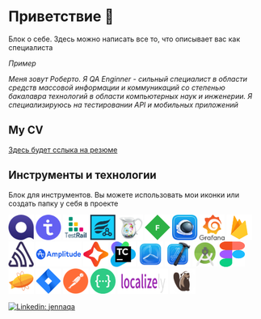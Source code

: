 # Приветствие  🦕

Блок о себе. Здесь можно написать все то, что описывает вас как специалиста 

_Пример_ 

_Меня зовут Роберто. Я QA Enginner - cильный специалист в области средств массовой информации и коммуникаций со степенью бакалавра технологий в области компьютерных наук и инженерии. Я специализируюсь на тестировании API и мобильных приложений_

## My CV 

[Здесь будет сслыка на резюме](https://ссылочку_сюда)

## Инструменты и технологии
Блок для инструментов. Вы можете использовать мои иконки или создать папку у себя в проекте


<p align="left">
<img src="https://github.com/qajenna/qajenna/blob/main/icons/Qase.io.png" alt="Qase.io" width="50" height="50" />
<img src="https://github.com/qajenna/qajenna/blob/main/icons/TestIT.png" alt="TestIT" width="50" height="50" />
<img src="https://github.com/qajenna/qajenna/blob/main/icons/TestRail.png" alt="TestRail" width="50" height="50" />
<img src="https://github.com/qajenna/qajenna/blob/main/icons/Zephyr.png" alt="Zephyr" width="50" height="50" />
<img src="https://github.com/qajenna/qajenna/blob/main/icons/Charles.png" alt="Charles" width="50" height="50" />
<img src="https://github.com/qajenna/qajenna/blob/main/icons/Fiddler.png" alt="Fiddler" width="50" height="50" /> 
<img src="https://github.com/qajenna/qajenna/blob/main/icons/Proxyman.png" alt="Proxyman" width="50" height="50" /> 
<img src="https://github.com/qajenna/qajenna/blob/main/icons/Grafana.png" alt="Grafana" width="50" height="50" />
<img src="https://github.com/qajenna/qajenna/blob/main/icons/Firebase.png" alt="Firebase" width="50" height="50" /> 
<img src="https://github.com/qajenna/qajenna/blob/main/icons/Sentry.png" alt="Sentry" width="50" height="50" />
<img src="https://github.com/qajenna/qajenna/blob/main/icons/Amplitude.png" alt="Sentry" width="90" height="50" />
<img src="https://github.com/qajenna/qajenna/blob/main/icons/Codemagic.png" alt="Codemagic" width="50" height="50" /> 
<img src="https://github.com/qajenna/qajenna/blob/main/icons/TeamCity.png" alt="Teamcity" width="50" height="50" />
<img src="https://github.com/qajenna/qajenna/blob/main/icons/Testflight.png" alt="Testflight" width="50" height="50" />
<img src="https://github.com/qajenna/qajenna/blob/main/icons/Xcode.png" alt="Xcode" width="50" height="50" />
<img src="https://github.com/qajenna/qajenna/blob/main/icons/Android%20Studio.png" alt="Android Studio" width="50" height="50" />
<img src="https://github.com/qajenna/qajenna/blob/main/icons/Figma.svg" alt="Figma" width="50" height="50" /> 
<img src="https://github.com/qajenna/qajenna/blob/main/icons/Zeplin.png" alt="Zeplin" width="50" height="50" /> 
<img src="https://github.com/qajenna/qajenna/blob/main/icons/Jira.png" alt="Jira" width="50" height="50" />
<img src="https://github.com/qajenna/qajenna/blob/main/icons/Postman.png" alt="Postman" width="50" height="50" />
<img src="https://github.com/qajenna/qajenna/blob/main/icons/swagger.png" alt="Swagger" width="50" height="50" />
<img src="https://github.com/qajenna/qajenna/blob/main/icons/localizely.png" alt="Localizely" width="100" height="50" />
<img src="https://github.com/qajenna/qajenna/blob/main/icons/DBeaver.png" alt="DBeaver" width="50" height="50" />
</p>


[![Linkedin: jennaqa](https://img.shields.io/badge/-jennaqa-blue?style=flat-square&logo=Linkedin&logoColor=white&link=https://www.linkedin.com/in/jennaqa/)](https://www.linkedin.com/in/jennaqa/)
